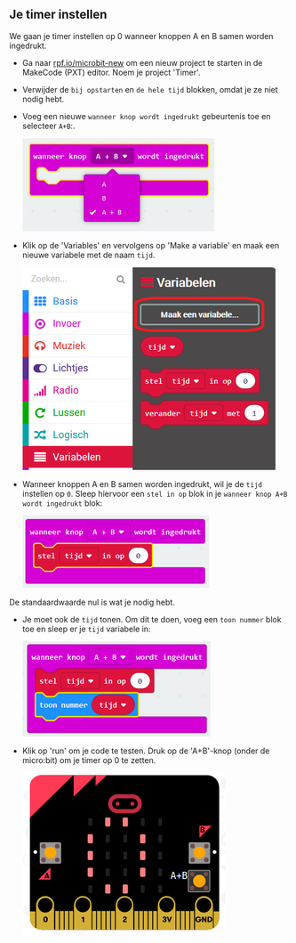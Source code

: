 ## Je timer instellen

We gaan je timer instellen op 0 wanneer knoppen A en B samen worden ingedrukt.

+ Ga naar <a href="http://rpf.io/microbit-new" target="_blank">rpf.io/microbit-new</a> om een nieuw project te starten in de MakeCode (PXT) editor. Noem je project 'Timer'.

+ Verwijder de `bij opstarten` en `de hele tijd` blokken, omdat je ze niet nodig hebt.

+ Voeg een nieuwe `wanneer knop wordt ingedrukt` gebeurtenis toe en selecteer `A+B`:.
    
    ![schermafbeelding](images/clock-a-b.png)

+ Klik op de 'Variables' en vervolgens op 'Make a variable' en maak een nieuwe variabele met de naam `tijd`.
    
    ![schermafbeelding](images/clock-var-time.png)

+ Wanneer knoppen A en B samen worden ingedrukt, wil je de `tijd` instellen op `0`. Sleep hiervoor een `stel in op` blok in je `wanneer knop A+B wordt ingedrukt` blok:
    
    ![schermafbeelding](images/clock-reset-1.png)

De standaardwaarde nul is wat je nodig hebt.

+ Je moet ook de `tijd` tonen. Om dit te doen, voeg een `toon nummer` blok toe en sleep er je `tijd` variabele in:
    
    ![schermafbeelding](images/clock-reset-show.png)

+ Klik op 'run' om je code te testen. Druk op de 'A+B'-knop (onder de micro:bit) om je timer op 0 te zetten.
    
    ![schermafbeelding](images/clock-test-reset.png)